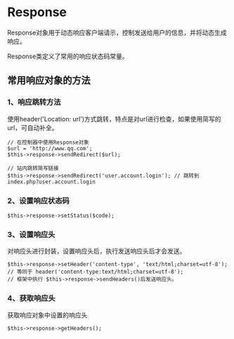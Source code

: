 Response
======================
Response对象用于动态响应客户端请示，控制发送给用户的信息，并将动态生成响应。

Response类定义了常用的响应状态码常量。

常用响应对象的方法
----------------

### 1、响应跳转方法
使用header('Location: url')方式跳转，特点是对url进行检查，如果使用简写的url，可自动补全。

```
// 在控制器中使用Response对象
$url = 'http://www.qq.com';
$this->response->sendRedirect($url);

// 站内跳转简写链接
$this->response->sendRedirect('user.account.login'); // 跳转到 index.php?user.account.login
```

### 2、设置响应状态码
```
$this->response->setStatus($code);
```

### 3、设置响应头
对响应头进行封装，设置响应头后，执行发送响应头后才会发送。
```
$this->response->setHeader('content-type', 'text/html;charset=utf-8');
// 等同于 header('content-type:text/html;charset=utf-8');
// 框架中执行 $this->response->sendHeaders()后发送响应头。
```
### 4、获取响应头
获取响应对象中设置的响应头
```
$this->response->getHeaders();
```
